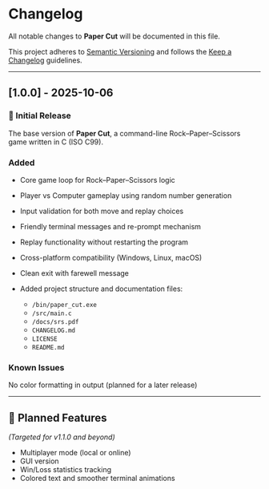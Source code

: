 # Changelog  

All notable changes to **Paper Cut** will be documented in this file.

This project adheres to [Semantic Versioning](https://semver.org/)
and follows the [Keep a Changelog](https://keepachangelog.com/en/1.1.0/) guidelines.

---

## \[1.0.0] - 2025-10-06

### 🎉 Initial Release

The base version of **Paper Cut**, a command-line Rock–Paper–Scissors game written in C (ISO C99).

### Added

- Core game loop for Rock–Paper–Scissors logic
- Player vs Computer gameplay using random number generation
- Input validation for both move and replay choices
- Friendly terminal messages and re-prompt mechanism
- Replay functionality without restarting the program
- Cross-platform compatibility (Windows, Linux, macOS)
- Clean exit with farewell message
- Added project structure and documentation files:

  - `/bin/paper_cut.exe`
  - `/src/main.c`
  - `/docs/srs.pdf`
  - `CHANGELOG.md`
  - `LICENSE`
  - `README.md`

### Known Issues

No color formatting in output (planned for a later release)

---

## 🧭 Planned Features

*(Targeted for v1.1.0 and beyond)*  

- Multiplayer mode (local or online)  
- GUI version  
- Win/Loss statistics tracking  
- Colored text and smoother terminal animations  
